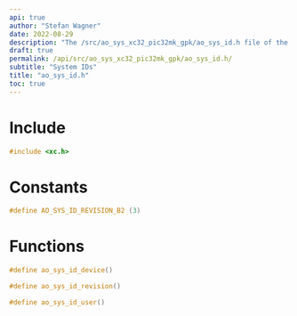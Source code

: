 ```yaml
---
api: true
author: "Stefan Wagner"
date: 2022-08-29
description: "The /src/ao_sys_xc32_pic32mk_gpk/ao_sys_id.h file of the ao real-time operating system."
draft: true
permalink: /api/src/ao_sys_xc32_pic32mk_gpk/ao_sys_id.h/
subtitle: "System IDs"
title: "ao_sys_id.h"
toc: true
---
```


# Include

```c
#include <xc.h>
```

# Constants

```c
#define AO_SYS_ID_REVISION_B2 (3)
```

# Functions

```c
#define ao_sys_id_device()
```

```c
#define ao_sys_id_revision()
```

```c
#define ao_sys_id_user()
```

